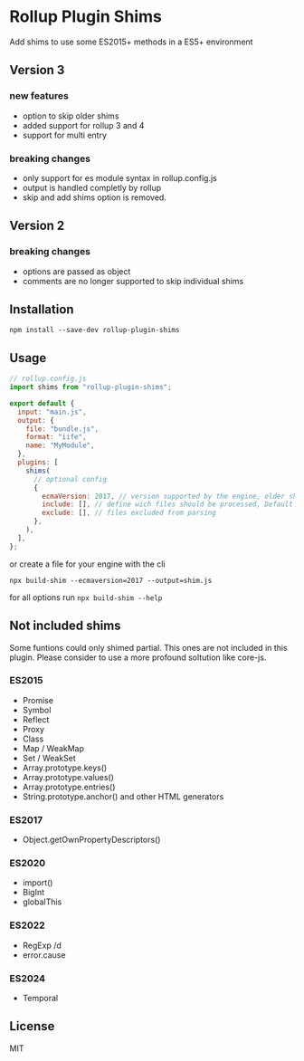 # Rollup Plugin Shims

Add shims to use some ES2015+ methods in a ES5+ environment

## Version 3

### new features

- option to skip older shims
- added support for rollup 3 and 4
- support for multi entry

### breaking changes

- only support for es module syntax in rollup.config.js
- output is handled completly by rollup
- skip and add shims option is removed.

## Version 2

### breaking changes

- options are passed as object
- comments are no longer supported to skip individual shims

## Installation

```shell
npm install --save-dev rollup-plugin-shims
```

## Usage

```js
// rollup.config.js
import shims from "rollup-plugin-shims";

export default {
  input: "main.js",
  output: {
    file: "bundle.js",
    format: "iife",
    name: "MyModule",
  },
  plugins: [
    shims(
      // optional config
      {
        ecmaVersion: 2017, // version supported by the engine, older shims are skipped
        include: [], // define wich files should be processed, Default all files.
        exclude: [], // files excluded from parsing
      },
    ),
  ],
};
```

or create a file for your engine with the cli

```shell
npx build-shim --ecmaversion=2017 --output=shim.js
```

for all options run `npx build-shim --help`

## Not included shims

Some funtions could only shimed partial. This ones are not included in this plugin.
Please consider to use a more profound soltution like core-js.

### ES2015

- Promise
- Symbol
- Reflect
- Proxy
- Class
- Map / WeakMap
- Set / WeakSet
- Array.prototype.keys()
- Array.prototype.values()
- Array.prototype.entries()
- String.prototype.anchor() and other HTML generators

### ES2017

- Object.getOwnPropertyDescriptors()

### ES2020

- import()
- BigInt
- globalThis

### ES2022

- RegExp /d
- error.cause

### ES2024

- Temporal

## License

MIT
